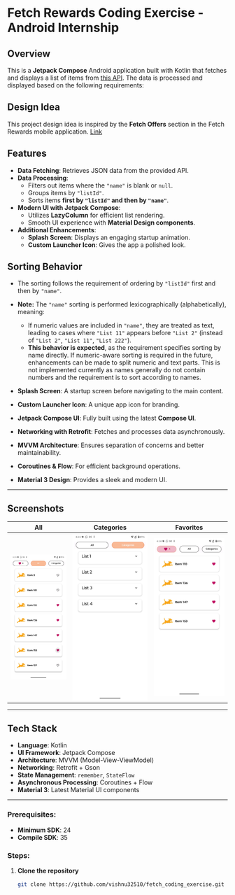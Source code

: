 # Fetch Rewards Coding Exercise - Android Internship

## Overview
This is a **Jetpack Compose** Android application built with Kotlin that fetches and displays a list of items from [this API](https://fetch-hiring.s3.amazonaws.com/hiring.json). The data is processed and displayed based on the following requirements:

## Design Idea  
This project design idea is inspired by the **Fetch Offers** section in the Fetch Rewards mobile application. [Link](https://play.google.com/store/apps/details?id=com.fetchrewards.fetchrewards.hop&hl=en_US&shortlink=osquonka&c=HomePage&pid=FetchWebsite_2023_Homepage_Google_Play&af_xp=qr&source_caller=ui) 

## Features
- **Data Fetching**: Retrieves JSON data from the provided API.
- **Data Processing**:
   - Filters out items where the `"name"` is blank or `null`.
   - Groups items by `"listId"`.
   - Sorts items **first by `"listId"` and then by `"name"`**.
- **Modern UI with Jetpack Compose**:
   - Utilizes **LazyColumn** for efficient list rendering.
   - Smooth UI experience with **Material Design components**.
- **Additional Enhancements**:
   - **Splash Screen**: Displays an engaging startup animation.
   - **Custom Launcher Icon**: Gives the app a polished look.

## Sorting Behavior
- The sorting follows the requirement of ordering by `"listId"` first and then by `"name"`.
- **Note:** The `"name"` sorting is performed lexicographically (alphabetically), meaning:
   - If numeric values are included in `"name"`, they are treated as text, leading to cases where `"List 11"` appears before `"List 2"` (instead of `"List 2"`, `"List 11"`, `"List 222"`).
   - **This behavior is expected**, as the requirement specifies sorting by name directly. If numeric-aware sorting is required in the future, enhancements can be made to split numeric and text parts. This is not implemented currently as names generally do not contain numbers and the requirement is to sort according to names.

- **Splash Screen**: A startup screen before navigating to the main content.
- **Custom Launcher Icon**: A unique app icon for branding.
- **Jetpack Compose UI**: Fully built using the latest **Compose UI**.
- **Networking with Retrofit**: Fetches and processes data asynchronously.
- **MVVM Architecture**: Ensures separation of concerns and better maintainability.
- **Coroutines & Flow**: For efficient background operations.
- **Material 3 Design**: Provides a sleek and modern UI.

---

## Screenshots
| All                                          | Categories                                   | Favorites                                        |
|----------------------------------------------|----------------------------------------------|--------------------------------------------------|
| ![All](screenshots/Screenshot_1.jpeg)        | ![Categories](screenshots/Screenshot_3.jpeg) | ![Favorite](screenshots/Screenshot_2.jpeg)       |

---

## Tech Stack
- **Language**: Kotlin
- **UI Framework**: Jetpack Compose
- **Architecture**: MVVM (Model-View-ViewModel)
- **Networking**: Retrofit + Gson
- **State Management**: `remember`, `StateFlow`
- **Asynchronous Processing**: Coroutines + Flow
- **Material 3**: Latest Material UI components

---

### Prerequisites:
- **Minimum SDK**: 24
- **Compile SDK**: 35

### Steps:
1. **Clone the repository**
   ```sh
   git clone https://github.com/vishnu32510/fetch_coding_exercise.git

